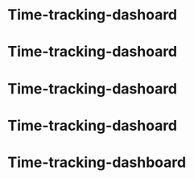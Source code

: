# Time-tracking-dashoard
# Time-tracking-dashoard
# Time-tracking-dashoard
# Time-tracking-dashoard
# Time-tracking-dashboard
